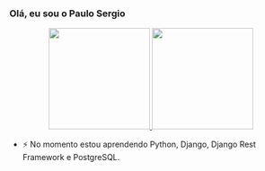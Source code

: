 <!--
**paulo-pssj/paulo-pssj** is a ✨ _special_ ✨ repository because its `README.md` (this file) appears on your GitHub profile.

Here are some ideas to get you started:

- 🔭 I’m currently working on ...
- 🌱 I’m currently learning ...
- 👯 I’m looking to collaborate on ...
- 🤔 I’m looking for help with ...
- 💬 Ask me about ...
- 📫 How to reach me: ...
- 😄 Pronouns: ...
- ⚡ Fun fact: ...
-->

### Olá, eu sou o Paulo Sergio

<div align="center">
  <a href="https://github.com/paulo-pssj">
  <img height="180em" src="https://github-readme-stats.vercel.app/api?username=paulo-pssj&show_icons=true&theme=dracula&include_all_commits=true&count_private=true"/>
  <img height="180em" src="https://github-readme-stats.vercel.app/api/top-langs/?username=paulo-pssj&layout=compact&langs_count=7&theme=dracula"/>
  </a>
</div>


- ⚡ No momento estou aprendendo Python, Django, Django Rest Framework e PostgreSQL.
